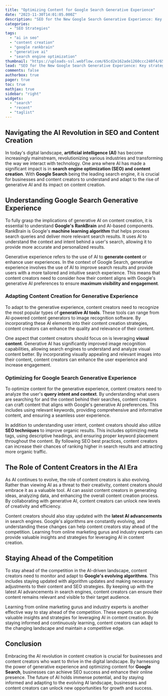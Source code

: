 ```yaml
---
title: "Optimizing Content for Google Search Generative Experience"
date: "2023-11-30T14:01:05.000Z"
description: "SEO for the New Google Search Generative Experience: Key strategies for optimizing AI-driven content creation and staying ahead in digital marketing."
categories:
  - "SEO Strategies"
tags:
  - "ai in seo"
  - "content creation"
  - "google rankbrain"
  - "generative ai"
  - "search engine optimization"
thumbnail: "https://uploads-ssl.webflow.com/65cd2e162ade1260ccc240f4/65d22c0107da4cc1361b1993_optimizing-content-for-google-search-generative-experience.jpeg"
lead: "SEO for the New Google Search Generative Experience: Key strategies for optimizing AI-driven content creation and staying ahead in digital marketing."
comments: false
authorbox: true
pager: true
toc: true
mathjax: true
sidebar: "right"
widgets:
  - "search"
  - "recent"
  - "taglist"
---
```


Navigating the AI Revolution in SEO and Content Creation
--------------------------------------------------------

In today's digital landscape, **artificial intelligence (AI)** has become increasingly mainstream, revolutionizing various industries and transforming the way we interact with technology. One area where AI has made a significant impact is in **search engine optimization (SEO) and content creation**. With **Google Search** being the leading search engine, it is crucial for businesses and content creators to understand and adapt to the rise of generative AI and its impact on content creation.

Understanding Google Search Generative Experience
-------------------------------------------------

To fully grasp the implications of generative AI on content creation, it is essential to understand **Google's RankBrain** and AI-based components. RankBrain is Google's **machine learning algorithm** that helps process search queries and deliver more relevant search results. It uses AI to understand the context and intent behind a user's search, allowing it to provide more accurate and personalized results.

Generative experience refers to the use of AI to **generate content** or enhance user experiences. In the context of Google Search, generative experience involves the use of AI to improve search results and provide users with a more tailored and intuitive search experience. This means that content creators need to consider how their content aligns with Google's generative AI preferences to ensure **maximum visibility and engagement**.

### Adapting Content Creation for Generative Experience

To adapt to the generative experience, content creators need to recognize the most popular types of **generative AI tools**. These tools can range from AI-powered content generators to image recognition software. By incorporating these AI elements into their content creation strategies, content creators can enhance the quality and relevance of their content.

One aspect that content creators should focus on is leveraging **visual content**. Generative AI has significantly improved image recognition capabilities, allowing search engines to understand and analyze visual content better. By incorporating visually appealing and relevant images into their content, content creators can enhance the user experience and increase engagement.

### Optimizing for Google Search Generative Experience

To optimize content for the generative experience, content creators need to analyze the user's **query intent and context**. By understanding what users are searching for and the context behind their searches, content creators can craft content that aligns with Google's generative AI preferences. This includes using relevant keywords, providing comprehensive and informative content, and ensuring a seamless user experience.

In addition to understanding user intent, content creators should also utilize **SEO techniques** to improve organic results. This includes optimizing meta tags, using descriptive headings, and ensuring proper keyword placement throughout the content. By following SEO best practices, content creators can increase their chances of ranking higher in search results and attracting more organic traffic.

The Role of Content Creators in the AI Era
------------------------------------------

As AI continues to evolve, the role of content creators is also evolving. Rather than viewing AI as a threat to their creativity, content creators should embrace it as a valuable tool. AI can assist content creators in generating ideas, analyzing data, and enhancing the overall content creation process. By collaborating with generative AI, content creators can unlock new levels of creativity and efficiency.

Content creators should also stay updated with the **latest AI advancements** in search engines. Google's algorithms are constantly evolving, and understanding these changes can help content creators stay ahead of the competition. Learning from online marketing gurus and industry experts can provide valuable insights and strategies for leveraging AI in content creation.

Staying Ahead of the Competition
--------------------------------

To stay ahead of the competition in the AI-driven landscape, content creators need to monitor and adapt to **Google's evolving algorithms**. This includes staying updated with algorithm updates and making necessary adjustments to their content and SEO strategies. By keeping up with the latest AI advancements in search engines, content creators can ensure their content remains relevant and visible to their target audience.

Learning from online marketing gurus and industry experts is another effective way to stay ahead of the competition. These experts can provide valuable insights and strategies for leveraging AI in content creation. By staying informed and continuously learning, content creators can adapt to the changing landscape and maintain a competitive edge.

Conclusion
----------

Embracing the AI revolution in content creation is crucial for businesses and content creators who want to thrive in the digital landscape. By harnessing the power of generative experience and optimizing content for **Google Search**, businesses can achieve SEO success and enhance their online presence. The future of AI holds immense potential, and by staying informed and adapting to the evolving AI landscape, businesses and content creators can unlock new opportunities for growth and success.

